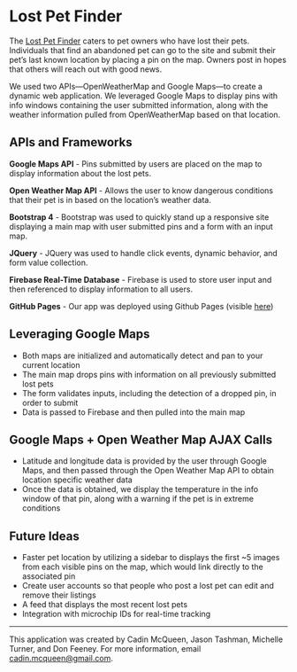 # Lost Pet Finder
The [Lost Pet Finder](https://awfulnaut.github.io/lost-pet-finder/ "Lost Pet Finder") caters to pet owners who have lost their pets.  Individuals that find an abandoned pet can go to the site and submit their pet’s last known location by placing a pin on the map. Owners post in hopes that others will reach out with good news.

We used two APIs—OpenWeatherMap and Google Maps—to create a dynamic web application. We leveraged Google Maps to display pins with info windows containing the user submitted information, along with the weather information pulled from OpenWeatherMap based on that location.

## APIs and Frameworks
**Google Maps API** - Pins submitted by users are placed on the map to display information about the lost pets.

**Open Weather Map API** - Allows the user to know dangerous conditions that their pet is in based on the location’s weather data.

**Bootstrap 4** - Bootstrap was used to quickly stand up a responsive site displaying a main map with user submitted pins and a form with an input map.

**JQuery** - JQuery was used to handle click events, dynamic behavior, and form value collection.

**Firebase Real-Time Database** - Firebase is used to store user input and then referenced to display information to all users.

**GitHub Pages** - Our app was deployed using Github Pages (visible [here](https://awfulnaut.github.io/lost-pet-finder/ "Lost Pet Finder"))

## Leveraging Google Maps
- Both maps are initialized and automatically detect and pan to your current location
- The main map drops pins with information on all previously submitted lost pets
- The form validates inputs, including the detection of a dropped pin, in order to submit
- Data is passed to Firebase and then pulled into the main map

## Google Maps + Open Weather Map AJAX Calls
- Latitude and longitude data is provided by the user through Google Maps, and then passed through the Open Weather Map API to obtain location specific weather data
- Once the data is obtained, we display the temperature in the info window of that pin, along with a warning if the pet is in extreme conditions

## Future Ideas
- Faster pet location by utilizing a sidebar to displays the first ~5 images from each visible pins on the map, which would link directly to the associated pin
- Create user accounts so that people who post a lost pet can edit and remove their listings
- A feed that displays the most recent lost pets
- Integration with  microchip IDs for real-time tracking

---

This application was created by Cadin McQueen, Jason Tashman, Michelle Turner, and Don Feeney. For more information, email cadin.mcqueen@gmail.com.